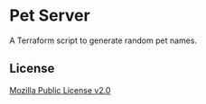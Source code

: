 # Pet Server

A Terraform script to generate random pet names.

## License

[Mozilla Public License v2.0](./LICENSE)
